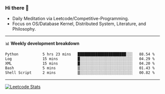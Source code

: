 ### Hi there 👋
* Daily Meditation via Leetcode/Competitive-Programming.
* Focus on OS/Database Kernel, Distributed System, Literature, and Philosophy.

-------

📊 **Weekly development breakdown**
<!--START_SECTION:waka-->

```txt
Python           5 hrs 23 mins   ██████████████████████░░░   88.54 %
Log              15 mins         █░░░░░░░░░░░░░░░░░░░░░░░░   04.29 %
XML              15 mins         █░░░░░░░░░░░░░░░░░░░░░░░░   04.20 %
Bash             5 mins          ▒░░░░░░░░░░░░░░░░░░░░░░░░   01.43 %
Shell Script     2 mins          ▒░░░░░░░░░░░░░░░░░░░░░░░░   00.82 %
```

<!--END_SECTION:waka-->

-------

[![Leetcode Stats](https://leetcard.jacoblin.cool/hzhang413?font=Fira+Mono)](https://leetcode.com/hzhang413)
<!-- ![image](./cyberpunk-ghost-in-the-shell.gif)
![image](./gis-archive.png) -->

